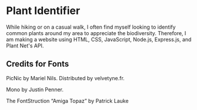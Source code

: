 # Plant Identifier

While hiking or on a casual walk, I often find myself looking to identify common plants around my area to appreciate the biodiversity. Therefore, I am making a website using HTML, CSS, JavaScript, Node.js, Express.js, and Plant Net's API.

## Credits for Fonts

PicNic by Mariel Nils. Distributed by velvetyne.fr.

Mono by Justin Penner.

The FontStruction “Amiga Topaz” by Patrick Lauke